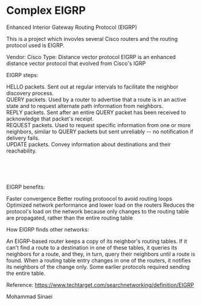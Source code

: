 # Complex EIGRP
 
Enhanced Interior Gateway Routing Protocol (EIGRP)

This is a project which invovles several Cisco routers and the routing protocol used is EIGRP.

Vendor: Cisco Type: Distance vector protocol EIGRP is an enhanced distance vector protocol that evolved from Cisco's IGRP

EIGRP steps:

HELLO packets. Sent out at regular intervals to facilitate the neighbor discovery process. <br />
QUERY packets. Used by a router to advertise that a route is in an active state and to request alternate path information from neighbors. <br />
REPLY packets. Sent after an entire QUERY packet has been received to acknowledge that packet's receipt. <br />
REQUEST packets. Used to request specific information from one or more neighbors, similar to QUERY packets but sent unreliably -- no notification if delivery fails. <br />
UPDATE packets. Convey information about destinations and their reachability.<br />

<br />
<br />
<br />

EIGRP benefits:

Faster convergence Better routing protoocol to avoid routing loops Optimized network performance and lower load on the routers Reduces the protocol's load on the network because only changes to the routing table are propagated, rather than the entire routing table

How EIGRP finds other networks:

An EIGRP-based router keeps a copy of its neighbor's routing tables. If it can't find a route to a destination in one of these tables, it queries its neighbors for a route, and they, in turn, query their neighbors until a route is found. When a routing table entry changes in one of the routers, it notifies its neighbors of the change only. Some earlier protocols required sending the entire table.

Reference: https://www.techtarget.com/searchnetworking/definition/EIGRP

Mohammad Sinaei
